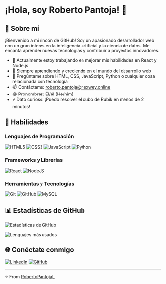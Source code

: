 # ¡Hola, soy Roberto Pantoja! 👋

## 💫 Sobre mí

¡Bienvenido a mi rincón de GitHub! Soy un apasionado desarrollador web con un gran interés en la inteligencia artificial y la ciencia de datos. Me encanta aprender nuevas tecnologías y contribuir a proyectos innovadores.

- 🔭 Actualmente estoy trabajando en mejorar mis habilidades en React y Node.js
- 🌱 Siempre aprendiendo y creciendo en el mundo del desarrollo web
- 💬 Pregúntame sobre HTML, CSS, JavaScript, Python o cualquier cosa relacionada con tecnología
- 📫 Contáctame: [roberto.pantoja@nexwey.online](mailto:roberto.pantoja@nexwey.online)
- 😄 Pronombres: Él/él (He/him)
- ⚡ Dato curioso: ¡Puedo resolver el cubo de Rubik en menos de 2 minutos!

## 🚀 Habilidades

### Lenguajes de Programación
![HTML5](https://img.shields.io/badge/html5-%23E34F26.svg?style=for-the-badge&logo=html5&logoColor=white)
![CSS3](https://img.shields.io/badge/css3-%231572B6.svg?style=for-the-badge&logo=css3&logoColor=white)
![JavaScript](https://img.shields.io/badge/javascript-%23323330.svg?style=for-the-badge&logo=javascript&logoColor=%23F7DF1E)
![Python](https://img.shields.io/badge/python-3670A0?style=for-the-badge&logo=python&logoColor=ffdd54)

### Frameworks y Librerías
![React](https://img.shields.io/badge/react-%2320232a.svg?style=for-the-badge&logo=react&logoColor=%2361DAFB)
![NodeJS](https://img.shields.io/badge/node.js-6DA55F?style=for-the-badge&logo=node.js&logoColor=white)

### Herramientas y Tecnologías
![Git](https://img.shields.io/badge/git-%23F05033.svg?style=for-the-badge&logo=git&logoColor=white)
![GitHub](https://img.shields.io/badge/github-%23121011.svg?style=for-the-badge&logo=github&logoColor=white)
![MySQL](https://img.shields.io/badge/mysql-%2300f.svg?style=for-the-badge&logo=mysql&logoColor=white)



## 📊 Estadísticas de GitHub

![Estadísticas de GitHub](https://github-readme-stats.vercel.app/api?username=RobertoPantojaL&show_icons=true&theme=radical)

![Lenguajes más usados](https://github-readme-stats.vercel.app/api/top-langs/?username=RobertoPantojaL&layout=compact&theme=radical)

## 🌐 Conéctate conmigo

[![LinkedIn](https://img.shields.io/badge/LinkedIn-%230077B5.svg?logo=linkedin&logoColor=white)](https://www.linkedin.com/in/tadeo-roberto-pantoja-lópez-306518345/)
[![GitHub](https://img.shields.io/badge/GitHub-%23121011.svg?logo=github&logoColor=white)](https://github.com/RobertoPantojaL)

---

⭐️ From [RobertoPantojaL](https://github.com/RobertoPantojaL)
